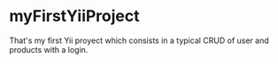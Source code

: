 # myFirstYiiProject
That's my first Yii proyect which consists in a typical CRUD of user and products with a login.
